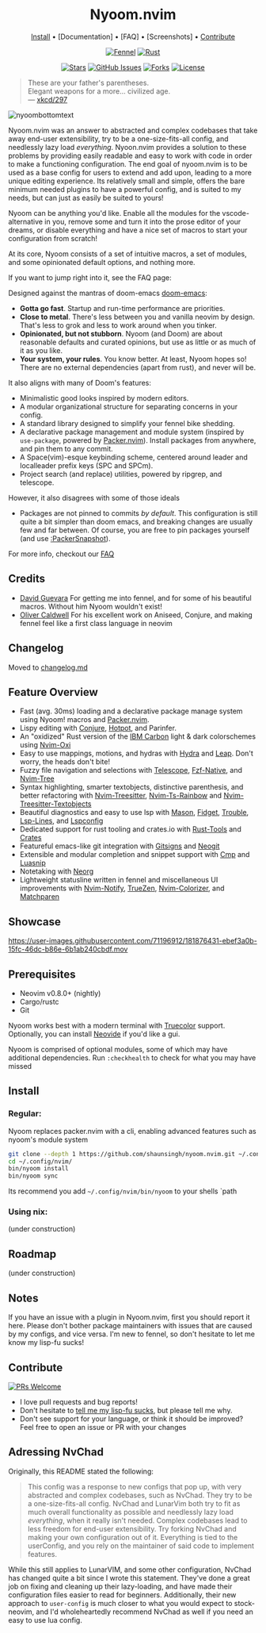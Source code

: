 <div align="center">

# Nyoom.nvim

[Install](#install) • [Documentation] • [FAQ] • [Screenshots] • [Contribute](#contribute)


[![Fennel](https://img.shields.io/badge/Made%20with%20Fennel-2C2D72?style=for-the-badge&logo=lua&logoColor=white)](https://fennel-lang.org)
[![Rust](https://img.shields.io/badge/rustc-1.62+-b7410e?style=for-the-badge&logo=rust&logoColor=white)](https://www.rust-lang.org/)

</div>

<div align="center">

[![Stars](https://img.shields.io/github/stars/shaunsingh/nyoom.nvim?color=%23b66467&style=for-the-badge)](https://github.com/shaunsingh/nyoom.nvim/stargazers)
[![GitHub Issues](https://img.shields.io/github/issues/shaunsingh/nyoom.nvim?color=%238c977d&style=for-the-badge)](https://github.com/shaunsingh/nyoom.nvim/issues)
[![Forks](https://img.shields.io/github/forks/shaunsingh/nyoom.nvim?color=%23d9bc8c&logoColor=%23151515&style=for-the-badge)](https://github.com/shaunsingh/nyoom.nvim/network/members)
[![License](https://img.shields.io/github/license/shaunsingh/nyoom.nvim?color=%238da3b9&style=for-the-badge)](https://mit-license.org/)

</div>

> These are your father's parentheses.  
> Elegant weapons for a more... civilized age.  
— [xkcd/297](https://xkcd.com/297/)

![nyoombottomtext](https://user-images.githubusercontent.com/71196912/181908773-f7d7a700-d60d-47d2-a3db-3a2bbc6cd1aa.png)

Nyoom.nvim was an answer to abstracted and complex codebases that take away end-user extensibility, try to be a one-size-fits-all config, and needlessly lazy load *everything*. Nyoon.nvim provides a solution to these problems by providing easily readable and easy to work with code in order to make a functioning configuration. The end goal of nyoom.nvim is to be used as a base config for users to extend and add upon, leading to a more unique editing experience. Its relatively small and simple, offers the bare minimum needed plugins to have a powerful config, and is suited to my needs, but can just as easily be suited to yours!

Nyoom can be anything you'd like. Enable all the modules for the vscode-alternative in you, remove some and turn it into the prose editor of your dreams, or disable everything and have a nice set of macros to start your configuration from scratch!

At its core, Nyoom consists of a set of intuitive macros, a set of modules, and some opinionated default options, and nothing more.

If you want to jump right into it, see the FAQ page:

Designed against the mantras of doom-emacs [doom-emacs](https://github.com/hlissner/doom-emacs):
+ **Gotta go fast**. Startup and run-time performance are priorities.
+ **Close to metal**. There's less between you and vanilla neovim by design. That's less to grok and less to work around when you tinker. 
+ **Opinionated, but not stubborn**. Nyoom (and Doom) are about reasonable defaults and curated opinions, but use as little or as much of it as you like.
+ **Your system, your rules**. You know better. At least, Nyoom hopes so! There are no external dependencies (apart from rust), and never will be. 

It also aligns with many of Doom's features:
- Minimalistic good looks inspired by modern editors.
- A modular organizational structure for separating concerns in your config. 
- A standard library designed to simplify your fennel bike shedding.
- A declarative package management and module system (inspired by `use-package`, powered by [Packer.nvim](https://github.com/wbthomason/packer.nvim)). Install packages from anywhere, and pin them to any commit.
- A Space(vim)-esque keybinding scheme, centered around leader and localleader prefix keys (SPC and SPCm).
- Project search (and replace) utilities, powered by ripgrep, and telescope.

However, it also disagrees with some of those ideals
- Packages are not pinned to commits *by default*. This configuration is still quite a bit simpler than doom emacs, and breaking changes are usually few and far between.  Of course, you are free to pin packages yourself (and use [:PackerSnapshot](https://github.com/wbthomason/packer.nvim/pull/370)). 

For more info, checkout our [FAQ](https://github.com/shaunsingh/nyoom.nvim/blob/master/docs/faq.md)

## Credits

- [David Guevara](https://github.com/datwaft) For getting me into fennel, and for some of his beautiful macros. Without him Nyoom wouldn't exist! 
- [Oliver Caldwell](https://github.com/Olical/) For his excellent work on Aniseed, Conjure, and making fennel feel like a first class language in neovim

## Changelog
Moved to [changelog.md](https://github.com/shaunsingh/nyoom.nvim/blob/master/docs/changelog.md)

## Feature Overview
- Fast (avg. 30ms) loading and a declarative package manage system using Nyoom! macros and [Packer.nvim](https://github.com/wbthomason/packer.nvim).
- Lispy editing with [Conjure](https://github.com/Olical/conjure), [Hotpot](https://github.com/rktjmp/hotpot.nvim), and Parinfer.
- An "oxidized" Rust version of the [IBM Carbon](https://carbondesignsystem.com/guidelines/color/overview/#themes) light & dark colorschemes using [Nvim-Oxi](https://github.com/noib3/nvim-oxi)
- Easy to use mappings, motions, and hydras with [Hydra](https://github.com/anuvyklack/hydra.nvim) and [Leap](https://github.com/ggandor/leap.nvim). Don't worry, the heads don't bite!
- Fuzzy file navigation and selections with [Telescope](https://github.com/nvim-telescope/telescope.nvim), [Fzf-Native](https://github.com/nvim-telescope/telescope-fzf-native.nvim), and [Nvim-Tree](https://github.com/kyazdani42/nvim-tree.lua)
- Syntax highlighting, smarter textobjects, distinctive parenthesis, and better refactoring with [Nvim-Treesitter](https://github.com/nvim-treesitter/nvim-treesitter), [Nvim-Ts-Rainbow](https://github.com/p00f/nvim-ts-rainbow) and [Nvim-Treesitter-Textobjects](https://github.com/nvim-treesitter/nvim-treesitter-textobjects)
- Beautiful diagnostics and easy to use lsp with [Mason](https://github.com/williamboman/mason.nvim), [Fidget](https://github.com/j-hui/fidget.nvim), [Trouble](https://github.com/folke/trouble.nvim), [Lsp-Lines](https://git.sr.ht/~whynothugo/lsp_lines.nvim), and [Lspconfig](https://github.com/neovim/nvim-lspconfig)
- Dedicated support for rust tooling and crates.io with [Rust-Tools](https://github.com/simrat39/rust-tools.nvim) and [Crates](https://github.com/Saecki/crates.nvim)
- Featureful emacs-like git integration with [Gitsigns](https://github.com/lewis6991/gitsigns.nvim) and [Neogit](https://github.com/TimUntersberger/neogit)
- Extensible and modular completion and snippet support with [Cmp](https://github.com/hrsh7th/nvim-cmp) and [Luasnip](https://github.com/L3MON4D3/LuaSnip)
- Notetaking with [Neorg](https://github.com/nvim-neorg/neorg)
- Lightweight statusline written in fennel and miscellaneous UI improvements with [Nvim-Notify](https://github.com/rcarriga/nvim-notify), [TrueZen](https://github.com/Pocco81/true-zen.nvim), [Nvim-Colorizer](https://github.com/norcalli/nvim-colorizer.lua), and [Matchparen](https://github.com/monkoose/matchparen.nvim)

## Showcase

https://user-images.githubusercontent.com/71196912/181876431-ebef3a0b-15fc-46dc-b86e-6b1ab240cbdf.mov

## Prerequisites

- Neovim v0.8.0+ (nightly)
- Cargo/rustc
- Git 

Nyoom works best with a modern terminal with [Truecolor](https://github.com/termstandard/colors) support. Optionally, you can install [Neovide](https://github.com/neovide/neovide) if you'd like a gui. 

Nyoom is comprised of optional modules, some of which may have additional dependencies. Run `:checkhealth` to check for what you may have missed

## Install

### Regular:

Nyoom replaces packer.nvim with a cli, enabling advanced features such as nyoom's module system

```bash
git clone --depth 1 https://github.com/shaunsingh/nyoom.nvim.git ~/.config/nvim 
cd ~/.config/nvim/
bin/nyoom install 
bin/nyoom sync
```

Its recommend you add `~/.config/nvim/bin/nyoom` to your shells `path

### Using nix: 

(under construction)


## Roadmap

(under construction)

## Notes

If you have an issue with a plugin in Nyoom.nvim, first you should report it here. Please don't bother package maintainers with issues that are caused by my configs, and vice versa. I'm new to fennel, so don't hesitate to let me know my lisp-fu sucks! 

## Contribute
[![PRs Welcome](https://img.shields.io/badge/PRs-welcome-brightgreen.svg?style=flat-square)](http://makeapullrequest.com) 

+ I love pull requests and bug reports!
+ Don't hesitate to [tell me my lisp-fu
  sucks](https://github.com/shaunsingh/nyoom.nvim/issues/new), but please tell me
  why.
+ Don't see support for your language, or think it should be improved? Feel free to open an issue or PR with your changes


## Adressing NvChad

Originally, this README stated the following: 

> This config was a response to new configs that pop up, with very abstracted and complex codebases, such as NvChad. They try to be a one-size-fits-all config. NvChad and LunarVim both try to fit as much overall functionality as possible and needlessly lazy load *everything*, when it really isn't needed. Complex codebases lead to less freedom for end-user extensibility. Try forking NvChad and making your own configuration out of it. Everything is tied to the userConfig, and you rely on the maintainer of said code to implement features. 

While this still applies to LunarVIM, and some other configuration, NvChad has changed quite a bit since I wrote this statement. They've done a great job on fixing and cleaning up their lazy-loading, and have made their configuration files easier to read for beginners. Additionally, their new approach to `user-config` is much closer to what you would expect to stock-neovim, and I'd wholeheartedly recommend NvChad as well if you need an easy to use lua config. 
